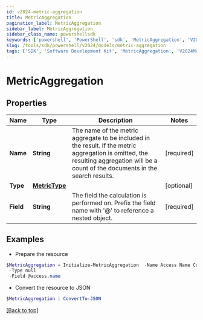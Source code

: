 ```yaml
---
id: v2024-metric-aggregation
title: MetricAggregation
pagination_label: MetricAggregation
sidebar_label: MetricAggregation
sidebar_class_name: powershellsdk
keywords: ['powershell', 'PowerShell', 'sdk', 'MetricAggregation', 'V2024MetricAggregation'] 
slug: /tools/sdk/powershell/v2024/models/metric-aggregation
tags: ['SDK', 'Software Development Kit', 'MetricAggregation', 'V2024MetricAggregation']
---
```



# MetricAggregation

## Properties

Name | Type | Description | Notes
------------ | ------------- | ------------- | -------------
**Name** | **String** | The name of the metric aggregate to be included in the result. If the metric aggregation is omitted, the resulting aggregation will be a count of the documents in the search results. | [required]
**Type** | [**MetricType**](metric-type) |  | [optional] 
**Field** | **String** | The field the calculation is performed on.  Prefix the field name with '@' to reference a nested object.  | [required]

## Examples

- Prepare the resource
```powershell
$MetricAggregation = Initialize-MetricAggregation  -Name Access Name Count `
 -Type null `
 -Field @access.name
```

- Convert the resource to JSON
```powershell
$MetricAggregation | ConvertTo-JSON
```


[[Back to top]](#) 

